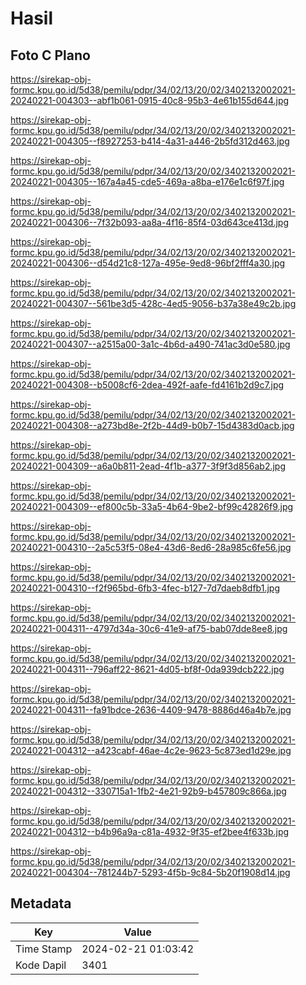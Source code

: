 # Hasil

## Foto C Plano

https://sirekap-obj-formc.kpu.go.id/5d38/pemilu/pdpr/34/02/13/20/02/3402132002021-20240221-004303--abf1b061-0915-40c8-95b3-4e61b155d644.jpg

https://sirekap-obj-formc.kpu.go.id/5d38/pemilu/pdpr/34/02/13/20/02/3402132002021-20240221-004305--f8927253-b414-4a31-a446-2b5fd312d463.jpg

https://sirekap-obj-formc.kpu.go.id/5d38/pemilu/pdpr/34/02/13/20/02/3402132002021-20240221-004305--167a4a45-cde5-469a-a8ba-e176e1c6f97f.jpg

https://sirekap-obj-formc.kpu.go.id/5d38/pemilu/pdpr/34/02/13/20/02/3402132002021-20240221-004306--7f32b093-aa8a-4f16-85f4-03d643ce413d.jpg

https://sirekap-obj-formc.kpu.go.id/5d38/pemilu/pdpr/34/02/13/20/02/3402132002021-20240221-004306--d54d21c8-127a-495e-9ed8-96bf2fff4a30.jpg

https://sirekap-obj-formc.kpu.go.id/5d38/pemilu/pdpr/34/02/13/20/02/3402132002021-20240221-004307--561be3d5-428c-4ed5-9056-b37a38e49c2b.jpg

https://sirekap-obj-formc.kpu.go.id/5d38/pemilu/pdpr/34/02/13/20/02/3402132002021-20240221-004307--a2515a00-3a1c-4b6d-a490-741ac3d0e580.jpg

https://sirekap-obj-formc.kpu.go.id/5d38/pemilu/pdpr/34/02/13/20/02/3402132002021-20240221-004308--b5008cf6-2dea-492f-aafe-fd4161b2d9c7.jpg

https://sirekap-obj-formc.kpu.go.id/5d38/pemilu/pdpr/34/02/13/20/02/3402132002021-20240221-004308--a273bd8e-2f2b-44d9-b0b7-15d4383d0acb.jpg

https://sirekap-obj-formc.kpu.go.id/5d38/pemilu/pdpr/34/02/13/20/02/3402132002021-20240221-004309--a6a0b811-2ead-4f1b-a377-3f9f3d856ab2.jpg

https://sirekap-obj-formc.kpu.go.id/5d38/pemilu/pdpr/34/02/13/20/02/3402132002021-20240221-004309--ef800c5b-33a5-4b64-9be2-bf99c42826f9.jpg

https://sirekap-obj-formc.kpu.go.id/5d38/pemilu/pdpr/34/02/13/20/02/3402132002021-20240221-004310--2a5c53f5-08e4-43d6-8ed6-28a985c6fe56.jpg

https://sirekap-obj-formc.kpu.go.id/5d38/pemilu/pdpr/34/02/13/20/02/3402132002021-20240221-004310--f2f965bd-6fb3-4fec-b127-7d7daeb8dfb1.jpg

https://sirekap-obj-formc.kpu.go.id/5d38/pemilu/pdpr/34/02/13/20/02/3402132002021-20240221-004311--4797d34a-30c6-41e9-af75-bab07dde8ee8.jpg

https://sirekap-obj-formc.kpu.go.id/5d38/pemilu/pdpr/34/02/13/20/02/3402132002021-20240221-004311--796aff22-8621-4d05-bf8f-0da939dcb222.jpg

https://sirekap-obj-formc.kpu.go.id/5d38/pemilu/pdpr/34/02/13/20/02/3402132002021-20240221-004311--fa91bdce-2636-4409-9478-8886d46a4b7e.jpg

https://sirekap-obj-formc.kpu.go.id/5d38/pemilu/pdpr/34/02/13/20/02/3402132002021-20240221-004312--a423cabf-46ae-4c2e-9623-5c873ed1d29e.jpg

https://sirekap-obj-formc.kpu.go.id/5d38/pemilu/pdpr/34/02/13/20/02/3402132002021-20240221-004312--330715a1-1fb2-4e21-92b9-b457809c866a.jpg

https://sirekap-obj-formc.kpu.go.id/5d38/pemilu/pdpr/34/02/13/20/02/3402132002021-20240221-004312--b4b96a9a-c81a-4932-9f35-ef2bee4f633b.jpg

https://sirekap-obj-formc.kpu.go.id/5d38/pemilu/pdpr/34/02/13/20/02/3402132002021-20240221-004304--781244b7-5293-4f5b-9c84-5b20f1908d14.jpg


## Metadata

| Key        | Value               |
| ---------- | ------------------- |
| Time Stamp | 2024-02-21 01:03:42 |
| Kode Dapil | 3401                |



